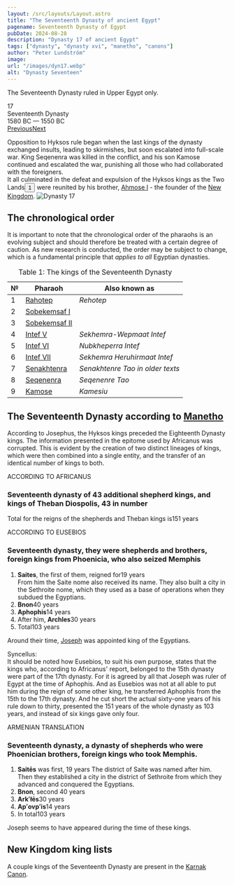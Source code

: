 ```yaml
---
layout: /src/layouts/Layout.astro
title: "The Seventeenth Dynasty of ancient Egypt"
pagename: Seventeenth Dynasty of Egypt
pubDate: 2024-08-28
description: "Dynasty 17 of ancient Egypt"
tags: ["dynasty", "dynasty xvi", "manetho", "canons"]
author: "Peter Lundström"
image:
url: "/images/dyn17.webp"
alt: "Dynasty Seventeen"
---
```


<p class="lead">The Seventeenth Dynasty ruled in Upper Egypt only.</p>

<div class="dynruta float-right ml-4 mb-3 mt-4">
	<div class="flex flex-col justify-center items-center [text-shadow:_0_1px_0_rgb(255_255_255_/_20%)]">
		<div class="text-9xl font-bold [text-shadow:_0_1px_0_rgb(255_255_255_/_40%)]">17</div>
		<div>Seventeenth Dynasty</div>
		<div>1580 BC &mdash; 1550 BC</div>
		<div class="w-full flex justify-between"><a href="/dynasty/16">Previous</a><a href="/dynasty/18">Next</a></div>
	</div>
</div>
<p>Opposition to Hyksos rule began when the last kings of the dynasty exchanged insults, leading to skirmishes, but soon escalated into full-scale war. King Seqenenra was killed in the conflict, and his son Kamose continued and escalated the war, punishing all those who had collaborated with the foreigners.<br />It all culminated in the defeat and expulsion of the Hyksos kings as the Two Lands<button popovertarget="pop01">1</button> were reunited by his brother, <a href="/pharaohs/Ahmose-I">Ahmose I</a> - the founder of the <a href="/periods/new-kingdom">New Kingdom</a>.

<img class="w-full rounded-sm sm:rounded-xl my-10" src="/images/dyn17.webp" alt="Dynasty 17">
<h2 class="mt-10 text-wrap">The chronological order</h3>

It is important to note that the chronological order of the pharaohs is an evolving subject and should therefore be treated with a certain degree of caution. As new research is conducted, the order may be subject to change, which is a fundamental principle that <i>applies to all</i> Egyptian dynasties.

</p>

<table>
	<caption class="py-2 text-sm">Table 1: The kings of the Seventeenth Dynasty</caption>
	<thead>
		<tr>
			<th scope="col" class="w-5 text-center">№</th>
			<th scope="col" class="pl-3">Pharaoh</th>
			<th scope="col" class="pl-3">Also known as</th>
		</tr>
	</thead>
	<tbody>
		<tr><td>1</td><td><a href="/pharaohs/Rahotep">Rahotep</a></td><td><em>Rehotep</em></td></tr>
		<tr><td>2</td><td><a href="/pharaohs/Sobekemsaf-I">Sobekemsaf I</a></td><td><em></em></td></tr>
		<tr><td>3</td><td><a href="/pharaohs/Sobekemsaf-II">Sobekemsaf II</a></td><td><em></em></td></tr>
		<tr><td>4</td><td><a href="/pharaohs/Intef-V">Intef V</a></td><td><em>Sekhemra-Wepmaat Intef</em></td></tr>
		<tr><td>5</td><td><a href="/pharaohs/Intef-VI">Intef VI</a></td><td><em>Nubkheperra Intef</em></td></tr>
		<tr><td>6</td><td><a href="/pharaohs/Intef-VII">Intef VII</a></td><td><em>Sekhemra Heruhirmaat Intef</em></td></tr>
		<tr><td>7</td><td><a href="/pharaohs/Senakhtenra">Senakhtenra</a></td><td><em>Senakhtenre Tao in older texts</em></td></tr>
		<tr><td>8</td><td><a href="/pharaohs/Seqenenra">Seqenenra</a></td><td><em>Seqenenre Tao</em></td></tr>
		<tr><td>9</td><td><a href="/pharaohs/Kamose">Kamose</a></td><td><em>Kamesiu</em></td></tr>
	</tbody>
</table>

<h2 class="mt-10 text-wrap">The Seventeenth Dynasty according to <a href="/authors">Manetho</a></h2>
<p class="pb-6">
	According to Josephus, the Hyksos kings preceded the Eighteenth Dynasty kings. The information presented in the epitome used by Africanus was corrupted. This is evident by the creation of two distinct lineages of kings, which were then combined into a single entity, and the transfer of an identical number of kings to both.
</p>

<div class="dynasty">
	<div class="w-full">
		<div class="according">ACCORDING TO AFRICANUS</div>
		<h3>Seventeenth dynasty of 43 additional shepherd kings, and kings of Theban Diospolis, 43 in number</h3>
		<p>Total for the reigns of the shepherds and Theban kings is<span class="y">151 years</span></p>
	</div>
	<div class="w-full">
		<div class="according">ACCORDING TO EUSEBIOS</div>
		<h3>Seventeenth dynasty, they were shepherds and brothers, foreign kings from Phoenicia, who also seized Memphis</h3>
		<ol class="farao">
			<li>
				<b>Saites</b>, the first of them, reigned for<span class="y">19 years</span><br />From him the Saite nome also received its name. They
				also built a city in the Sethroite nome, which they used as a base of operations when they subdued the Egyptians.
			</li>
			<li><b>Bnon</b><span class="y">40 years</span></li>
			<li><b>Aphophis</b><span class="y">14 years</span></li>
			<li>After him, <b>Archles</b><span class="y">30 years</span></li>
			<li class="total">Total<span class="y">103 years</span></li>
		</ol>
		<p>
			Around their time, <a href="https://en.wikipedia.org/wiki/Joseph_(Genesis)" target="_blank">Joseph</a> was appointed king of the Egyptians.
		</p>
		<p class="synk"><span>Syncellus:</span><br />It should be noted how Eusebios, to suit his own purpose, states that the kings who, according to Africanus' report, belonged to the 15th dynasty were part of the 17th dynasty. For it is agreed by all that Joseph was ruler of Egypt at the time of Aphophis. And as Eusebios was not at all able to put him during the reign of some other king, he transferred Aphophis from the 15th to the 17th dynasty. And he cut short the actual sixty-one years of his rule down to thirty, presented the 151 years of the whole dynasty as 103 years, and instead of six kings gave only four.
		</p>
	</div>
	<div class="w-full">
		<div class="according">ARMENIAN TRANSLATION</div>
		<h3>Seventeenth dynasty, a dynasty of shepherds who were Phoenician brothers, foreign kings who took Memphis.</h3>
		<ol class="farao">
			<li>
				<b lang="xcl">Saitēs</b> was first, <span class="y">19 years</span> The district of Saite was named after him. Then they established a
				city in the district of Sethroite from which they advanced and conquered the Egyptians.
			</li>
			<li><b lang="xcl">Bnon</b>, second <span class="y">40 years</span></li>
			<li><b lang="xcl">Arkʻłēs</b><span class="y">30 years</span></li>
			<li><b lang="xcl">Apʻovpʻis</b><span class="y">14 years</span></li>
			<li class="total">In total<span class="y">103 years</span></li>
		</ol>
		<p>Joseph seems to have appeared during the time of these kings.</p>
	</div>
</div>

<h2 class="mt-10 text-wrap">New Kingdom king lists</h2>
<p>
	A couple kings of the Seventeenth Dynasty are present in the <a href="/kinglists/karnak-canon">Karnak Canon</a>. 
</p>
<div id="pop01" popover><p>1</p> <b>The Two Lands</b> refers to <i>Upper Egypt</i> and <i>Lower Egypt</i>.</div>
